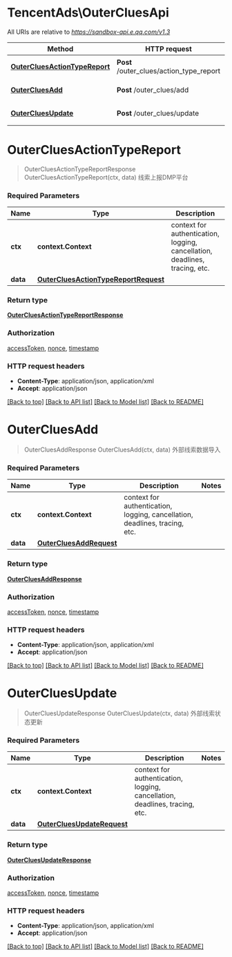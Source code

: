 # TencentAds\OuterCluesApi

All URIs are relative to *https://sandbox-api.e.qq.com/v1.3*

Method | HTTP request | Description
------------- | ------------- | -------------
[**OuterCluesActionTypeReport**](OuterCluesApi.md#OuterCluesActionTypeReport) | **Post** /outer_clues/action_type_report | 线索上报DMP平台
[**OuterCluesAdd**](OuterCluesApi.md#OuterCluesAdd) | **Post** /outer_clues/add | 外部线索数据导入
[**OuterCluesUpdate**](OuterCluesApi.md#OuterCluesUpdate) | **Post** /outer_clues/update | 外部线索状态更新


# **OuterCluesActionTypeReport**
> OuterCluesActionTypeReportResponse OuterCluesActionTypeReport(ctx, data)
线索上报DMP平台

### Required Parameters

Name | Type | Description  | Notes
------------- | ------------- | ------------- | -------------
 **ctx** | **context.Context** | context for authentication, logging, cancellation, deadlines, tracing, etc.
  **data** | [**OuterCluesActionTypeReportRequest**](OuterCluesActionTypeReportRequest.md)|  | 

### Return type

[**OuterCluesActionTypeReportResponse**](OuterCluesActionTypeReportResponse.md)

### Authorization

[accessToken](../README.md#accessToken), [nonce](../README.md#nonce), [timestamp](../README.md#timestamp)

### HTTP request headers

 - **Content-Type**: application/json, application/xml
 - **Accept**: application/json

[[Back to top]](#) [[Back to API list]](../README.md#documentation-for-api-endpoints) [[Back to Model list]](../README.md#documentation-for-models) [[Back to README]](../README.md)

# **OuterCluesAdd**
> OuterCluesAddResponse OuterCluesAdd(ctx, data)
外部线索数据导入

### Required Parameters

Name | Type | Description  | Notes
------------- | ------------- | ------------- | -------------
 **ctx** | **context.Context** | context for authentication, logging, cancellation, deadlines, tracing, etc.
  **data** | [**OuterCluesAddRequest**](OuterCluesAddRequest.md)|  | 

### Return type

[**OuterCluesAddResponse**](OuterCluesAddResponse.md)

### Authorization

[accessToken](../README.md#accessToken), [nonce](../README.md#nonce), [timestamp](../README.md#timestamp)

### HTTP request headers

 - **Content-Type**: application/json, application/xml
 - **Accept**: application/json

[[Back to top]](#) [[Back to API list]](../README.md#documentation-for-api-endpoints) [[Back to Model list]](../README.md#documentation-for-models) [[Back to README]](../README.md)

# **OuterCluesUpdate**
> OuterCluesUpdateResponse OuterCluesUpdate(ctx, data)
外部线索状态更新

### Required Parameters

Name | Type | Description  | Notes
------------- | ------------- | ------------- | -------------
 **ctx** | **context.Context** | context for authentication, logging, cancellation, deadlines, tracing, etc.
  **data** | [**OuterCluesUpdateRequest**](OuterCluesUpdateRequest.md)|  | 

### Return type

[**OuterCluesUpdateResponse**](OuterCluesUpdateResponse.md)

### Authorization

[accessToken](../README.md#accessToken), [nonce](../README.md#nonce), [timestamp](../README.md#timestamp)

### HTTP request headers

 - **Content-Type**: application/json, application/xml
 - **Accept**: application/json

[[Back to top]](#) [[Back to API list]](../README.md#documentation-for-api-endpoints) [[Back to Model list]](../README.md#documentation-for-models) [[Back to README]](../README.md)

